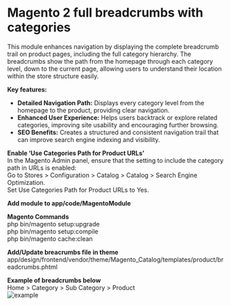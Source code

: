 # Magento 2 full breadcrumbs with categories

This module enhances navigation by displaying the complete breadcrumb trail on product pages, including the full category hierarchy. The breadcrumbs show the path from the homepage through each category level, down to the current page, allowing users to understand their location within the store structure easily.

<strong>Key features:</strong><br />
<ul>
<li><strong>Detailed Navigation Path:</strong> Displays every category level from the homepage to the product, providing clear navigation.</li>
<li><strong>Enhanced User Experience:</strong> Helps users backtrack or explore related categories, improving site usability and encouraging further browsing.</li>
<li><strong>SEO Benefits:</strong> Creates a structured and consistent navigation trail that can improve search engine indexing and visibility.</li>
</ul>

<strong>Enable ‘Use Categories Path for Product URLs’</strong><br />
In the Magento Admin panel, ensure that the setting to include the category path in URLs is enabled: <br />
Go to Stores > Configuration > Catalog > Catalog > Search Engine Optimization.<br />
Set Use Categories Path for Product URLs to Yes.

<strong>Add module to app/code/MagentoModule</strong>

<strong>Magento Commands</strong><br />
php bin/magento setup:upgrade<br />
php bin/magento setup:compile<br />
php bin/magento cache:clean<br />


<strong>Add/Update breacrumbs file in theme</strong><br />
app/design/frontend/vendor/theme/Magento_Catalog/templates/product/breadcrumbs.phtml

<strong>Example of breadcrumbs below</strong><br /> 
Home > Category > Sub Category > Product <br />
![example](https://github.com/user-attachments/assets/468bd8a0-e210-4829-9964-b1f8be0bdf46)
